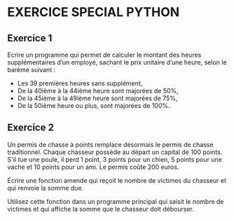 # EXERCICE SPECIAL PYTHON

## Exercice 1

  Ecrire un programme qui permet de calculer le montant des heures supplémentaires d’un employé, sachant le prix unitaire d’une heure,  selon le barème suivant :

   - Les 39 premières heures sans supplément,
   - De la 40ième à la 44ième heure sont majorées de 50%,
   - De la 45ième à la 49ième heure sont majorées de 75%,
   - De la 50ième heure ou plus, sont majorées de 100%.
   
## Exercice 2

  Un permis de chasse à points remplace désormais le permis de chasse traditionnel. Chaque chasseur possède au départ un capital de 100 points. S'il tue une poule, il perd 1 point, 3 points pour un chien, 5 points pour une vache et 10 points pour un ami. Le permis coûte 200 euros.

  Écrire une fonction amende qui reçoit le nombre de victimes du chasseur et qui renvoie la somme due.

  Utilisez cette fonction dans un programme principal qui saisit le nombre de victimes et qui affiche la somme que le chasseur doit débourser.
